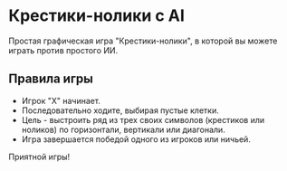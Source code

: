 # Крестики-нолики с AI

Простая графическая игра "Крестики-нолики", в которой вы можете играть против простого ИИ. 

## Правила игры
* Игрок "X" начинает.
* Последовательно ходите, выбирая пустые клетки.
* Цель - выстроить ряд из трех своих символов (крестиков или ноликов) по горизонтали, вертикали или диагонали.
* Игра завершается победой одного из игроков или ничьей.

  
Приятной игры!
